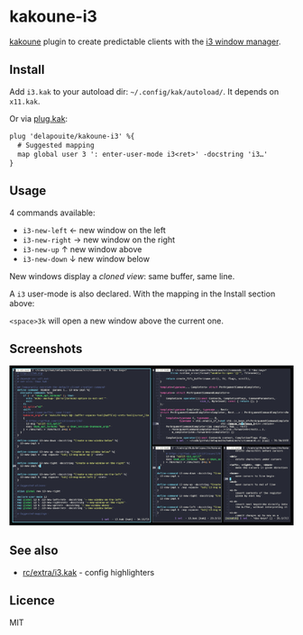 # kakoune-i3

[kakoune](http://kakoune.org) plugin to create predictable clients with the [i3 window manager](http://i3wm.org/).

## Install

Add `i3.kak` to your autoload dir: `~/.config/kak/autoload/`.
It depends on `x11.kak`.

Or via [plug.kak](https://github.com/andreyorst/plug.kak):

```
plug 'delapouite/kakoune-i3' %{
  # Suggested mapping
  map global user 3 ': enter-user-mode i3<ret>' -docstring 'i3…'
}
```

## Usage

4 commands available:

- `i3-new-left` ← new window on the left
- `i3-new-right` → new window on the right
- `i3-new-up` ↑ new window above
- `i3-new-down` ↓ new window below

New windows display a *cloned view*: same buffer, same line.

A `i3` user-mode is also declared. With the mapping in the Install section above:

`<space>3k` will open a new window above the current one.

## Screenshots

![kakoune-i3](https://raw.githubusercontent.com/delapouite/kakoune-i3/master/screenshot.png)

## See also

- [rc/extra/i3.kak](https://github.com/mawww/kakoune/blob/master/rc/extra/i3.kak) - config highlighters

## Licence

MIT
